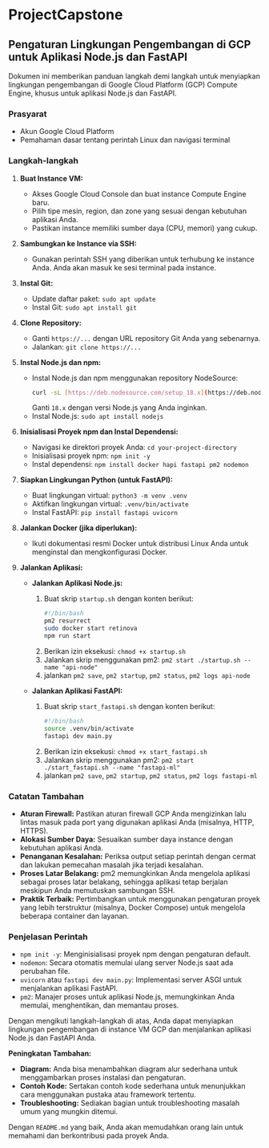 # ProjectCapstone

## Pengaturan Lingkungan Pengembangan di GCP untuk Aplikasi Node.js dan FastAPI

Dokumen ini memberikan panduan langkah demi langkah untuk menyiapkan lingkungan pengembangan di Google Cloud Platform (GCP) Compute Engine, khusus untuk aplikasi Node.js dan FastAPI.

### Prasyarat
* Akun Google Cloud Platform
* Pemahaman dasar tentang perintah Linux dan navigasi terminal

### Langkah-langkah

1. **Buat Instance VM:**
   * Akses Google Cloud Console dan buat instance Compute Engine baru.
   * Pilih tipe mesin, region, dan zone yang sesuai dengan kebutuhan aplikasi Anda.
   * Pastikan instance memiliki sumber daya (CPU, memori) yang cukup.

2. **Sambungkan ke Instance via SSH:**
   * Gunakan perintah SSH yang diberikan untuk terhubung ke instance Anda. Anda akan masuk ke sesi terminal pada instance.

3. **Instal Git:**
   * Update daftar paket: `sudo apt update`
   * Instal Git: `sudo apt install git`

4. **Clone Repository:**
   * Ganti `https://...` dengan URL repository Git Anda yang sebenarnya.
   * Jalankan: `git clone https://...`

5. **Instal Node.js dan npm:**
   * Instal Node.js dan npm menggunakan repository NodeSource:
     ```bash
     curl -sL [https://deb.nodesource.com/setup_18.x](https://deb.nodesource.com/setup_18.x) | sudo -E bash -
     ```
     Ganti `18.x` dengan versi Node.js yang Anda inginkan.
   * Instal Node.js: `sudo apt install nodejs`

6. **Inisialisasi Proyek npm dan Instal Dependensi:**
   * Navigasi ke direktori proyek Anda: `cd your-project-directory`
   * Inisialisasi proyek npm: `npm init -y`
   * Instal dependensi: `npm install docker hapi fastapi pm2 nodemon`

7. **Siapkan Lingkungan Python (untuk FastAPI):**
   * Buat lingkungan virtual: `python3 -m venv .venv`
   * Aktifkan lingkungan virtual: `.venv/bin/activate`
   * Instal FastAPI: `pip install fastapi uvicorn`

8. **Jalankan Docker (jika diperlukan):**
   * Ikuti dokumentasi resmi Docker untuk distribusi Linux Anda untuk menginstal dan mengkonfigurasi Docker.

9. **Jalankan Aplikasi:**

   * **Jalankan Aplikasi Node.js:**
     1. Buat skrip `startup.sh` dengan konten berikut:
        ```bash
        #!/bin/bash
        pm2 resurrect
        sudo docker start retinova
        npm run start
        ```
     2. Berikan izin eksekusi: `chmod +x startup.sh`
     3. Jalankan skrip menggunakan pm2: `pm2 start ./startup.sh --name "api-node"`
     4. jalankan `pm2 save`, `pm2 startup`, `pm2 status`, `pm2 logs api-node` 

   * **Jalankan Aplikasi FastAPI:**
     1. Buat skrip `start_fastapi.sh` dengan konten berikut:
        ```bash
        #!/bin/bash
        source .venv/bin/activate
        fastapi dev main.py
        ```
     2. Berikan izin eksekusi: `chmod +x start_fastapi.sh`
     3. Jalankan skrip menggunakan pm2: `pm2 start ./start_fastapi.sh --name "fastapi-ml"`
     4. jalankan `pm2 save`, `pm2 startup`, `pm2 status`, `pm2 logs fastapi-ml` 

### Catatan Tambahan

* **Aturan Firewall:** Pastikan aturan firewall GCP Anda mengizinkan lalu lintas masuk pada port yang digunakan aplikasi Anda (misalnya, HTTP, HTTPS).
* **Alokasi Sumber Daya:** Sesuaikan sumber daya instance dengan kebutuhan aplikasi Anda.
* **Penanganan Kesalahan:** Periksa output setiap perintah dengan cermat dan lakukan pemecahan masalah jika terjadi kesalahan.
* **Proses Latar Belakang:** pm2 memungkinkan Anda mengelola aplikasi sebagai proses latar belakang, sehingga aplikasi tetap berjalan meskipun Anda memutuskan sambungan SSH.
* **Praktik Terbaik:** Pertimbangkan untuk menggunakan pengaturan proyek yang lebih terstruktur (misalnya, Docker Compose) untuk mengelola beberapa container dan layanan.

### Penjelasan Perintah
* `npm init -y`: Menginisialisasi proyek npm dengan pengaturan default.
* `nodemon`: Secara otomatis memulai ulang server Node.js saat ada perubahan file.
* `uvicorn` atau `fastapi dev main.py`: Implementasi server ASGI untuk menjalankan aplikasi FastAPI.
* `pm2`: Manajer proses untuk aplikasi Node.js, memungkinkan Anda memulai, menghentikan, dan memantau proses.

Dengan mengikuti langkah-langkah di atas, Anda dapat menyiapkan lingkungan pengembangan di instance VM GCP dan menjalankan aplikasi Node.js dan FastAPI Anda.
 
**Peningkatan Tambahan:**

* **Diagram:** Anda bisa menambahkan diagram alur sederhana untuk menggambarkan proses instalasi dan pengaturan.
* **Contoh Kode:** Sertakan contoh kode sederhana untuk menunjukkan cara menggunakan pustaka atau framework tertentu.
* **Troubleshooting:** Sediakan bagian untuk troubleshooting masalah umum yang mungkin ditemui.

Dengan `README.md` yang baik, Anda akan memudahkan orang lain untuk memahami dan berkontribusi pada proyek Anda.
